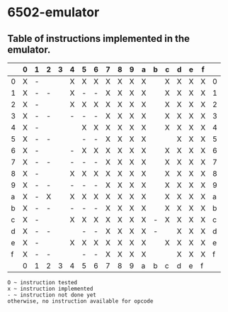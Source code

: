 # 6502-emulator
## Table of instructions implemented in the emulator.

|   | 0 | 1 | 2 | 3 | 4 | 5 | 6 | 7 | 8 | 9 | a | b | c | d | e | f |   |
|---|---|---|---|---|---|---|---|---|---|---|---|---|---|---|---|---|---|
| 0 | X | - |   |   | X | X | X | X | X | X | X |   | X | X | X | X | 0 |
| 1 | X | - | - |   | X | - | - | X | X | X | X |   | X | X | X | X | 1 |
| 2 | X | - |   |   | X | X | X | X | X | X | X |   | X | X | X | X | 2 |
| 3 | X | - | - |   | - | - | - | X | X | X | X |   | X | X | X | X | 3 |
| 4 | X | - |   |   |   | X | X | X | X | X | X |   | X | X | X | X | 4 |
| 5 | X | - | - |   |   | - | - | X | X | X | X |   |   | X | X | X | 5 |
| 6 | X | - |   |   | - | X | X | X | X | X | X |   | X | X | X | X | 6 |
| 7 | X | - | - |   | - | - | - | X | X | X | X |   | X | X | X | X | 7 |
| 8 | X | - |   |   | X | X | X | X | X | X | X |   | X | X | X | X | 8 |
| 9 | X | - | - |   | - | - | - | X | X | X | X |   | X | X | X | X | 9 |
| a | X | - | X |   | X | X | X | X | X | X | X |   | X | X | X | X | a |
| b | X | - | - |   | - | - | - | X | X | X | X |   | X | X | X | X | b |
| c | X | - |   |   | X | X | X | X | X | X | X | - | X | X | X | X | c |
| d | X | - | - |   |   | - | - | X | X | X | X | - |   | X | X | X | d |
| e | X | - |   |   | X | X | X | X | X | X | X |   | X | X | X | X | e |
| f | X | - | - |   |   | - | - | X | X | X | X |   |   | X | X | X | f |
|   | 0 | 1 | 2 | 3 | 4 | 5 | 6 | 7 | 8 | 9 | a | b | c | d | e | f |   |

`O ~ instruction tested`  
`x ~ instruction implemented`  
`- ~ instruction not done yet`  
`otherwise, no instruction available for opcode`





















